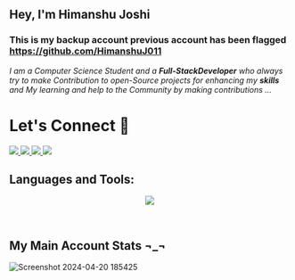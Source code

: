
## Hey, I'm Himanshu Joshi

### This is my backup account previous account has been flagged https://github.com/HimanshuJ011
<p>
  <em>
    I am a Computer Science Student and a <b>Full-StackDeveloper</b> who always try to make Contribution to open-Source projects for enhancing my <b>skills</b> and My learning and help to the Community by making contributions ...
  </em>  
</p>
<h1 align="left">
  Let's Connect 💬
</h1>

<p align="left">
 <a href="https://www.linkedin.com/in/himanshujoshi011/">
    <img src="https://img.shields.io/badge/LinkedIn-0077B5?style=for-the-badge&logo=linkedin&logoColor=white" />
  </a>
<a href="https://twitter.com/himanshuJ144">
   <img src="https://img.shields.io/badge/Twitter-1DA1F2?style=for-the-badge&logo=twitter&logoColor=white" />
</a>
<!--   <a href="https://twitter.com/himanshuJ144">
   <img src="https://img.shields.io/badge/Instagram-E4405F?style=for-the-badge&logo=instagram&logoColor=white" />
  </a> -->
   <a href="https://hashnode.com/@Himanj">
   <img src="https://img.shields.io/badge/Hashnode-2962FF?style=for-the-badge&logo=hashnode&logoColor=white" />
  </a>
  <a href="https://leetcode.com/himanj01/">
   <img src="https://img.shields.io/badge/-LeetCode-FFA116?style=for-the-badge&logo=LeetCode&logoColor=black" />
  </a>
  </br>
</p>


<h2 align="left">Languages and Tools:</h2>

<p align="center">
  <a href="https://skillicons.dev">
    <img src="https://skillicons.dev/icons?i=java,html,css,bootstrap,js,express,git,github,linux,docker,nodejs,nginx,c,cpp,vim,mongodb,mysql,postman,powershell,react,aws" />
  </a>
</p>

</br>

<a src ="https://github.com/HimanshuJ011/HimanshuJ011/blob/output/github-contribution-grid-snake.gif"></a>

## My Main Account Stats ¬_¬
![Screenshot 2024-04-20 185425](https://github.com/joshimanshu/joshimanshu/assets/167101495/59c6cab9-e501-4e83-af2f-3a81c1584dad)


